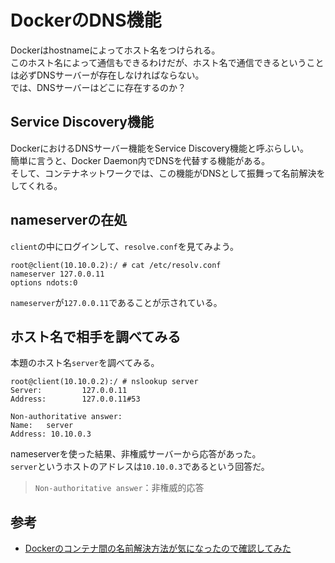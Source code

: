 # DockerのDNS機能

Dockerはhostnameによってホスト名をつけられる。  
このホスト名によって通信もできるわけだが、ホスト名で通信できるということは必ずDNSサーバーが存在しなければならない。  
では、DNSサーバーはどこに存在するのか？

## Service Discovery機能

DockerにおけるDNSサーバー機能をService Discovery機能と呼ぶらしい。  
簡単に言うと、Docker Daemon内でDNSを代替する機能がある。  
そして、コンテナネットワークでは、この機能がDNSとして振舞って名前解決をしてくれる。

## nameserverの在処

`client`の中にログインして、`resolve.conf`を見てみよう。

```console
root@client(10.10.0.2):/ # cat /etc/resolv.conf
nameserver 127.0.0.11
options ndots:0
```

`nameserver`が`127.0.0.11`であることが示されている。

## ホスト名で相手を調べてみる

本題のホスト名`server`を調べてみる。

```console
root@client(10.10.0.2):/ # nslookup server
Server:         127.0.0.11
Address:        127.0.0.11#53

Non-authoritative answer:
Name:   server
Address: 10.10.0.3
```

nameserverを使った結果、非権威サーバーから応答があった。  
`server`というホストのアドレスは`10.10.0.3`であるという回答だ。

> `Non-authoritative answer`：非権威的応答

## 参考

- [Dockerのコンテナ間の名前解決方法が気になったので確認してみた](https://dev.classmethod.jp/articles/docker-service-discovery/)
